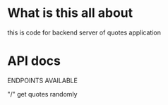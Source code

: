 # What is this all about

this is code for backend server of quotes application

# API docs

ENDPOINTS AVAILABLE

"/" get quotes randomly